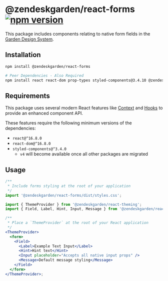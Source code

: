 # @zendeskgarden/react-forms [![npm version](https://img.shields.io/npm/v/@zendeskgarden/react-forms.svg?style=flat-square)](https://www.npmjs.com/package/@zendeskgarden/react-forms)

This package includes components relating to native form fields in the
[Garden Design System](https://zendeskgarden.github.io/).

## Installation

```sh
npm install @zendeskgarden/react-forms

# Peer Dependencies - Also Required
npm install react react-dom prop-types styled-components@3.4.10 @zendeskgarden/react-theming
```

## Requirements

This package uses several modern React features like [Context](https://reactjs.org/docs/context.html)
and [Hooks](https://reactjs.org/docs/hooks-intro.html) to provide an enhanced component API.

These features require the following minimum versions of the dependencies:

- `react@^16.8.0`
- `react-dom@^16.8.0`
- `styled-components@^3.4.0`
  - `v4` will become available once all other packages are migrated

## Usage

```jsx static
/**
 * Include forms styling at the root of your application
 */
import '@zendeskgarden/react-forms/dist/styles.css';

import { ThemeProvider } from '@zendeskgarden/react-theming';
import { Field, Label, Hint, Input, Message } from '@zendeskgarden/react-forms';

/**
 * Place a `ThemeProvider` at the root of your React application
 */
<ThemeProvider>
  <form>
    <Field>
      <Label>Example Text Input</Label>
      <Hint>Hint text</Hint>
      <Input placeholder="Accepts all native input props" />
      <Message>Default message styling</Message>
    </Field>
  </form>
</ThemeProvider>;
```
